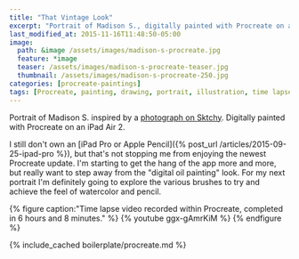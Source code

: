 ```yaml
---
title: "That Vintage Look"
excerpt: "Portrait of Madison S., digitally painted with Procreate on an iPad."
last_modified_at: 2015-11-16T11:48:50-05:00
image: 
  path: &image /assets/images/madison-s-procreate.jpg
  feature: *image
  teaser: /assets/images/madison-s-procreate-teaser.jpg
  thumbnail: /assets/images/madison-s-procreate-250.jpg
categories: [procreate-paintings]
tags: [Procreate, painting, drawing, portrait, illustration, time lapse, Sktchy]
---
```


Portrait of Madison S. inspired by a [photograph on Sktchy](http://sktchy.com/clIrcc ). Digitally painted with Procreate on an iPad Air 2. 

I still don't own an [iPad Pro or Apple Pencil]({% post_url /articles/2015-09-25-ipad-pro %}), but that's not stopping me from enjoying the newest Procreate update. I'm starting to get the hang of the app more and more, but really want to step away from the "digital oil painting" look. For my next portrait I'm definitely going to explore the various brushes to try and achieve the feel of watercolor and pencil.

{% figure caption:"Time lapse video recorded within Procreate, completed in 6 hours and 8 minutes." %}
{% youtube ggx-gAmrKiM %}
{% endfigure %}

{% include_cached boilerplate/procreate.md %}
